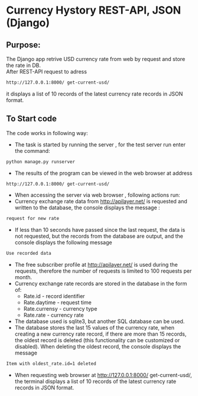 # Currency Hystory REST-API, JSON (Django)

## Purpose:
The Django app retrive USD currency rate from web by request and store the rate in DB.   
After REST-API request to adress 
```bash
http://127.0.0.1:8000/ get-current-usd/
```
it displays a list of 10 records of the latest currency rate records in JSON format.

## To Start code

The code works in following way:   

- The task is started by running the server , for the test server run enter the command: 
```bash
python manage.py runserver
```
- The results of the program can be viewed in the web browser at address
```bash
http://127.0.0.1:8000/ get-current-usd/
```
- When accessing the server via web browser , following actions run:
- Currency exchange rate data from http://apilayer.net/ is requested and written to the database, 
the console displays the message :
```bash
request for new rate
```
- If less than 10 seconds have passed since the last request, 
the data is not requested, but the records from the database are output, and the console displays the following message
```bash
Use recorded data
```
- The free subscriber profile at http://apilayer.net/ is used during the requests, 
therefore the number of requests is limited to 100 requests per month.
- Currency exchange rate records are stored in the database in the form of:
  - Rate.id - record identifier  
  - Rate.daytime - request time  
  - Rate.currensy - currency type  
  - Rate.rate - currency rate
- The database used is sqlite3, but another SQL database can be used.
- The database stores the last 15 values of the currency rate, 
when creating a new currency rate record, if there are more than 15 records, 
the oldest record is deleted (this functionality can be customized or disabled). 
When deleting the oldest record, the console displays the message
```bash
Item with oldest_rate.id=1 deleted
```
- When requesting web browser at http://127.0.0.1:8000/ get-current-usd/, the terminal displays a list of 10 records of the latest currency rate records in JSON format.
